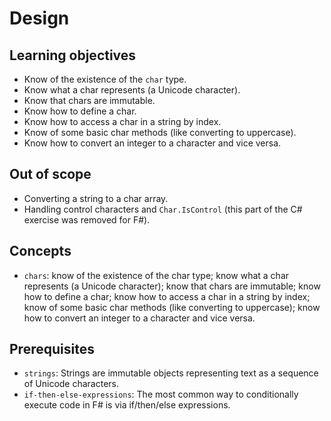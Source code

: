 # Design

## Learning objectives

- Know of the existence of the `char` type.
- Know what a char represents (a Unicode character).
- Know that chars are immutable.
- Know how to define a char.
- Know how to access a char in a string by index.
- Know of some basic char methods (like converting to uppercase).
- Know how to convert an integer to a character and vice versa.

## Out of scope

- Converting a string to a char array.
- Handling control characters and `Char.IsControl` (this part of the C# exercise was removed for F#).

## Concepts

- `chars`: know of the existence of the char type; know what a char represents (a Unicode character); know that chars are immutable; know how to define a char; know how to access a char in a string by index; know of some basic char methods (like converting to uppercase); know how to convert an integer to a character and vice versa.

## Prerequisites

- `strings`: Strings are immutable objects representing text as a sequence of Unicode characters.
- `if-then-else-expressions`: The most common way to conditionally execute code in F# is via if/then/else expressions.
